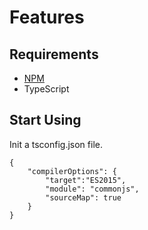# Features

## Requirements

- [NPM](https://nodejs.org/)
- TypeScript

## Start Using

Init a tsconfig.json file.
```
{
    "compilerOptions": {
        "target":"ES2015",
        "module": "commonjs",
        "sourceMap": true
    }
}
```
